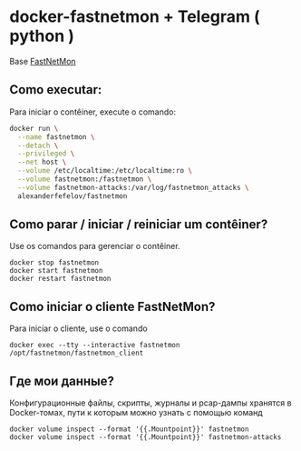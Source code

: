 # docker-fastnetmon +  Telegram ( python )

Base [FastNetMon](https://github.com/pavel-odintsov/fastnetmon) 

## Como executar:

Para iniciar o contêiner, execute o comando:

```bash
docker run \
  --name fastnetmon \
  --detach \
  --privileged \
  --net host \
  --volume /etc/localtime:/etc/localtime:ro \
  --volume fastnetmon:/fastnetmon \
  --volume fastnetmon-attacks:/var/log/fastnetmon_attacks \
  alexanderfefelov/fastnetmon
```

## Como parar / iniciar / reiniciar um contêiner?

Use os comandos para gerenciar o contêiner.

    docker stop fastnetmon
    docker start fastnetmon
    docker restart fastnetmon

## Como iniciar o cliente FastNetMon?

Para iniciar o cliente, use o comando

    docker exec --tty --interactive fastnetmon /opt/fastnetmon/fastnetmon_client

## Где мои данные?

Конфигурационные файлы, скрипты, журналы и pcap-дампы хранятся в Docker-томах,
пути к которым можно узнать с помощью команд

    docker volume inspect --format '{{.Mountpoint}}' fastnetmon
    docker volume inspect --format '{{.Mountpoint}}' fastnetmon-attacks




